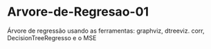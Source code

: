 # Arvore-de-Regresao-01
Árvore de regressão usando as ferramentas:  graphviz, dtreeviz. corr, DecisionTreeRegresso e o MSE
